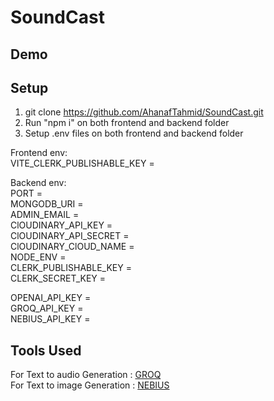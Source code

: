 # SoundCast
## Demo

## Setup
1. git clone https://github.com/AhanafTahmid/SoundCast.git
2. Run "npm i" on both frontend and backend folder
3. Setup .env files on both frontend and backend folder

   
Frontend env:  
VITE_CLERK_PUBLISHABLE_KEY =  
 
Backend env:  
PORT =  
MONGODB_URI =  
ADMIN_EMAIL =  
ClOUDINARY_API_KEY =  
ClOUDINARY_API_SECRET =  
ClOUDINARY_ClOUD_NAME =  
NODE_ENV =  
CLERK_PUBLISHABLE_KEY =  
CLERK_SECRET_KEY =  

OPENAI_API_KEY =  
GROQ_API_KEY =  
NEBIUS_API_KEY =  

## Tools Used
For Text to audio Generation : [GROQ](https://console.groq.com/docs/text-to-speech)  
For Text to image Generation : [NEBIUS](https://studio.nebius.com/?modality=text2image)
